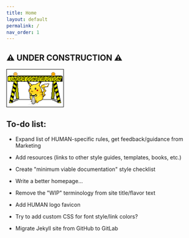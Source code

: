 ```yaml
---
title: Home
layout: default
permalink: /
nav_order: 1
---
```


## :warning: UNDER CONSTRUCTION :warning:

![construction pikachu](assets/images/construction.gif)

## To-do list:

- Expand list of HUMAN-specific rules, get feedback/guidance from Marketing

- Add resources (links to other style guides, templates, books, etc.)

- Create "minimum viable documentation" style checklist

- Write a better homepage...

- Remove the "WIP" terminology from site title/flavor text

- Add HUMAN logo favicon

- Try to add custom CSS for font style/link colors?

- Migrate Jekyll site from GitHub to GitLab
